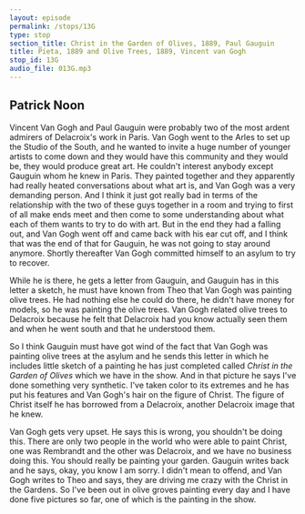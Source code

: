 ```yaml
---
layout: episode
permalink: /stops/13G
type: stop
section_title: Christ in the Garden of Olives, 1889, Paul Gauguin
title: Pieta, 1889 and Olive Trees, 1889, Vincent van Gogh
stop_id: 13G
audio_file: 013G.mp3
---
```


## Patrick Noon

Vincent Van Gogh and Paul Gauguin were probably two of the most ardent admirers of Delacroix's work in Paris.  Van Gogh went to the Arles to set up the Studio of the South, and he wanted to invite a huge number of younger artists to come down and they would have this community and they would be, they would produce great art. He couldn't interest anybody except Gauguin whom he knew in Paris.  They painted together and they apparently had really heated conversations about what art is, and Van Gogh was a very demanding person.  And I think it just got really bad in terms of the relationship with the two of these guys together in a room and trying to first of all make ends meet and then come to some understanding about what each of them wants to try to do with art.  But in the end they had a falling out, and Van Gogh went off and came back with his ear cut off, and I think that was the end of that for Gauguin, he was not going to stay around anymore.  Shortly thereafter Van Gogh committed himself to an asylum to try to recover.

While he is there, he gets a letter from Gauguin, and Gauguin has in this letter a sketch, he must have known from Theo that Van Gogh was painting olive trees. He had nothing else he could do there, he didn't have money for models, so he was painting the olive trees.  Van Gogh related olive trees to Delacroix because he felt that Delacroix had you know actually seen them and when he went south and that he understood them.

So I think Gauguin must have got wind of the fact that Van Gogh was painting olive trees at the asylum and he sends this letter in which he includes little sketch of a painting he has just completed called _Christ in the Garden of Olives_ which we have in the show.  And in that picture he says I've done something very synthetic. I've taken color to its extremes and he has put his features and Van Gogh's hair on the figure of Christ. The figure of Christ itself he has borrowed from a Delacroix, another Delacroix image that he knew.

Van Gogh gets very upset.  He says this is wrong, you shouldn't be doing this.  There are only two people in the world who were able to paint Christ, one was Rembrandt and the other was Delacroix, and we have no business doing this.  You should really be painting your garden.  Gauguin writes back and he says, okay, you know I am sorry.  I didn't mean to offend, and Van Gogh writes to Theo and says, they are driving me crazy with the Christ in the Gardens.  So I've been out in olive groves painting every day and I have done five pictures so far, one of which is the painting in the show.
